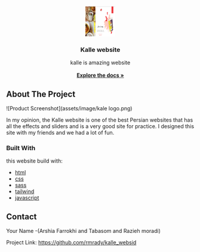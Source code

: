                          
<br/>
<div align="center">
<a href="https://github.com/ShaanCoding/ReadME-Generator">
<img src="assets/images/readme.png" alt="Logo" width="80" height="80">
</a>
<h3 align="center">Kalle website</h3>
<p align="center">
kalle  is amazing  website
<br/>
<br/>
<a href="https://github.com/rmrady/kalle_websid"><strong>Explore the docs »</strong></a>

  


</p>
</div>

 ## About The Project

![Product Screenshot](assets/image/kale logo.png)

In my opinion, the Kalle website is one of the best Persian websites that has all the effects and sliders and is a very good site for practice. I designed this site with my friends and we had a lot of fun.
 ### Built With

this website build with:

- [html](https://html.com)
- [css](https://css.com)
- [sass](https://sass.com)
- [tailwind](https://tailwindcss.com)
- [javascript](https://javascript.com)
 ## Contact

Your Name -(Arshia Farrokhi  and Tabasom and Razieh moradi)

Project Link: https://github.com/rmrady/kalle_websid
